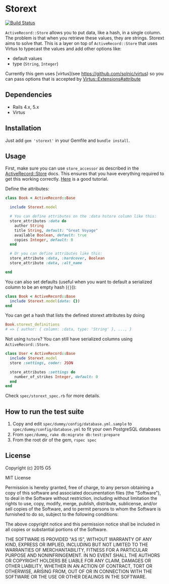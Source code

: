 # Storext

[![Build Status](https://travis-ci.org/G5/storext.svg?branch=master)](https://travis-ci.org/G5/storext)

`ActiveRecord::Store` allows you to put data, like a hash, in a single column. The problem is that when you retrieve these values, they are strings. Storext aims to solve that. This is a layer on top of `ActiveRecord::Store` that uses Virtus to typecast the values and add other options like:

* default values
* type (`String`, `Integer`)

Currently this gem uses [virtus](see https://github.com/solnic/virtus) so you can pass options that is accepted by [Virtus::Extensions#attribute](https://github.com/solnic/virtus#using-virtus-with-classes)

## Dependencies

  * Rails 4.x, 5.x
  * Virtus

## Installation

Just add `gem 'storext'` in your Gemfile and `bundle install`.

## Usage

First, make sure you can use `store_accessor` as described in the [ActiveRecord::Store][active_record_store] docs. This ensures that you have everything required to get this working correctly. [Here](https://mikecoutermarsh.com/using-hstore-with-rails-4/) is a good tutorial.

Define the attributes:

```ruby
class Book < ActiveRecord::Base

  include Storext.model

  # You can define attributes on the :data hstore column like this:
  store_attributes :data do
    author String
    title String, default: "Great Voyage"
    available Boolean, default: true
    copies Integer, default: 0
  end

  # Or you can define attributes like this:
  store_attribute :data, :hardcover, Boolean
  store_attribute :data, :alt_name

end
```

You can also set defaults (useful when you want to default a serialized column to be an empty hash (`{}`)):

```ruby
class Book < ActiveRecord::Base
  include Storext.model(data: {})
end
```

You can get a hash that lists the defined storext attributes by doing

```ruby
Book.storext_definitions
# => { author: { column: :data, type: 'String' }, ..., }
```

Not using `hstore`? You can still have serialized columns using `ActiveRecord::Store`.

```ruby
class User < ActiveRecord::Base
  include Storext.model
  store :settings, coder: JSON

  store_attributes :settings do
    number_of_strikes Integer, default: 0
  end
end
```

Check `spec/storext_spec.rb` for more details.

## How to run the test suite

1. Copy and edit `spec/dummy/config/database.yml.sample` to `spec/dummy/config/database.yml` to fit your own PostgreSQL databases
2. From `spec/dummy`, `rake db:migrate db:test:prepare`
2. From the root dir of the gem, `rspec spec`

## License

Copyright (c) 2015 G5

MIT License

Permission is hereby granted, free of charge, to any person obtaining a copy of this software and associated documentation files (the "Software"), to deal in the Software without restriction, including without limitation the rights to use, copy, modify, merge, publish, distribute, sublicense, and/or sell copies of the Software, and to permit persons to whom the Software is furnished to do so, subject to the following conditions:

The above copyright notice and this permission notice shall be included in all copies or substantial portions of the Software.

THE SOFTWARE IS PROVIDED "AS IS", WITHOUT WARRANTY OF ANY KIND, EXPRESS OR IMPLIED, INCLUDING BUT NOT LIMITED TO THE WARRANTIES OF MERCHANTABILITY, FITNESS FOR A PARTICULAR PURPOSE AND NONINFRINGEMENT. IN NO EVENT SHALL THE AUTHORS OR COPYRIGHT HOLDERS BE LIABLE FOR ANY CLAIM, DAMAGES OR OTHER LIABILITY, WHETHER IN AN ACTION OF CONTRACT, TORT OR OTHERWISE, ARISING FROM, OUT OF OR IN CONNECTION WITH THE SOFTWARE OR THE USE OR OTHER DEALINGS IN THE SOFTWARE.

  [active_record_store]: http://api.rubyonrails.org/classes/ActiveRecord/Store.html
